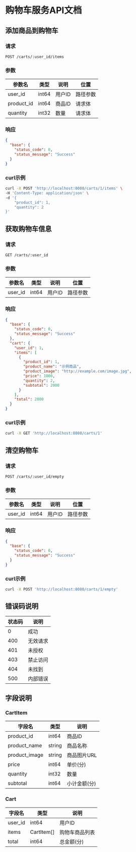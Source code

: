# 购物车服务API文档

## 添加商品到购物车

### 请求
```http
POST /carts/:user_id/items
```

### 参数
| 参数名 | 类型 | 说明 | 位置 |
|--------|------|------|------|
| user_id | int64 | 用户ID | 路径参数 |
| product_id | int64 | 商品ID | 请求体 |
| quantity | int32 | 数量 | 请求体 |

### 响应
```json
{
  "base": {
    "status_code": 0,
    "status_message": "Success"
  }
}
```

### curl示例
```bash
curl -X POST 'http://localhost:8080/carts/1/items' \
-H 'Content-Type: application/json' \
-d '{
    "product_id": 1,
    "quantity": 2
}'
```

## 获取购物车信息

### 请求
```http
GET /carts/:user_id
```

### 参数
| 参数名 | 类型 | 说明 | 位置 |
|--------|------|------|------|
| user_id | int64 | 用户ID | 路径参数 |

### 响应
```json
{
  "base": {
    "status_code": 0,
    "status_message": "Success"
  },
  "cart": {
    "user_id": 1,
    "items": [
      {
        "product_id": 1,
        "product_name": "示例商品",
        "product_image": "http://example.com/image.jpg",
        "price": 1000,
        "quantity": 2,
        "subtotal": 2000
      }
    ],
    "total": 2000
  }
}
```

### curl示例
```bash
curl -X GET 'http://localhost:8080/carts/1'
```

## 清空购物车

### 请求
```http
POST /carts/:user_id/empty
```

### 参数
| 参数名 | 类型 | 说明 | 位置 |
|--------|------|------|------|
| user_id | int64 | 用户ID | 路径参数 |

### 响应
```json
{
  "base": {
    "status_code": 0,
    "status_message": "Success"
  }
}
```

### curl示例
```bash
curl -X POST 'http://localhost:8080/carts/1/empty'
```

## 错误码说明

| 状态码 | 说明 |
|--------|------|
| 0 | 成功 |
| 400 | 无效请求 |
| 401 | 未授权 |
| 403 | 禁止访问 |
| 404 | 未找到 |
| 500 | 内部错误 |

## 字段说明

### CartItem
| 字段名 | 类型 | 说明 |
|--------|------|------|
| product_id | int64 | 商品ID |
| product_name | string | 商品名称 |
| product_image | string | 商品图片URL |
| price | int64 | 单价(分) |
| quantity | int32 | 数量 |
| subtotal | int64 | 小计金额(分) |

### Cart
| 字段名 | 类型 | 说明 |
|--------|------|------|
| user_id | int64 | 用户ID |
| items | CartItem[] | 购物车商品列表 |
| total | int64 | 总金额(分) |